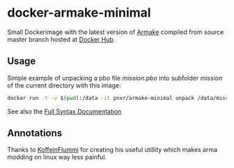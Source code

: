 # docker-armake-minimal

Small Dockerimage with the latest version of [Armake] compiled from source master branch hosted at [Docker Hub].

## Usage
Simple example of unpacking a pbo file *mission.pbo* into subfolder *mission* of the current directory with this image:
```bash
docker run -t -v $(pwd):/data -it pnxr/armake-minimal unpack /data/mission.pbo /data/mission
```
See also the [Full Syntax Documentation]

## Annotations
Thanks to [KoffeinFlummi] for creating his useful utillity which makes arma modding on linux way less painful.

[Docker Hub]:https://hub.docker.com/r/pnxr/armake-minimal/
[Armake]:https://github.com/KoffeinFlummi/armake
[Full Syntax Documentation]: https://github.com/KoffeinFlummi/armake#usage
[KoffeinFlummi]:https://github.com/KoffeinFlummi
